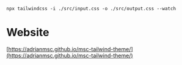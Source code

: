 `npx tailwindcss -i ./src/input.css -o ./src/output.css --watch`

# Website

[https://adrianmsc.github.io/msc-tailwind-theme/](https://adrianmsc.github.io/msc-tailwind-theme/)
